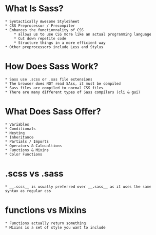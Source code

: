 # What Is Sass?
    * Syntactically Awesome StyleSheet
    * CSS Preprocessor / Precompiler
    * Enhances the functionnality of CSS
        * allows us to use CSS more like an actual programming language
        * Cut down repetite code
        * Structure things in a more efficient way
    * Other preprocessors include Less and Stylus

# How Does Sass Work?
    * Sass use .scss or .sas file extensions
    * The browser does NOT read SAss, it must be compiled
    * Sass files are compiled to normal CSS files
    * There are many different types of Sass compilers (cli & gui)

# What Does Sass Offer?
    * Variables
    * Conditionals
    * Nesting
    * Inheritance
    * Partials / Imports
    * Operators & Calcualtions
    * Functions & Mixins
    * Color Functions

# .scss vs .sass
    * __.scss__ is usually preferred over __.sass__ as it uses the same syntax as regular css

# functions vs Mixins
    * Functions actually return something
    * Mixins is a set of style you want to include